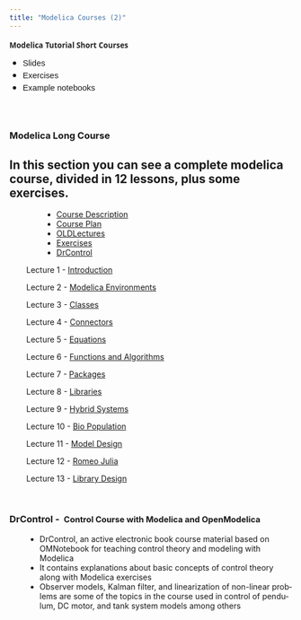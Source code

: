 ```yaml
---
title: "Modelica Courses (2)"
---
```

<div style="font-family: 'Segoe UI', Helvetica, Arial, sans-serif; font-size: medium; line-height: normal; margin: 0px 0px 7.5pt;">
  <span style="font-size: 10pt;"><span face="Calibri,sans-serif" size="2"><span face="Arial,sans-serif" size="3" color="#222222" style="color: #222222;"><span lang="en-GB"><strong>Modelica Tutorial Short Courses</strong></span></span></span></span><span class="article-content">&nbsp; &nbsp;</span>
</div>

<li style="list-style-type: none;">
  <ul>
    <li style="font-family: 'Segoe UI', Helvetica, Arial, sans-serif; font-size: medium; line-height: normal; margin-top: 0px; margin-right: 0px; margin-bottom: 0px;">
      <span face="Calibri,sans-serif" size="2" style="font-family: Calibri, sans-serif; font-size: x-small;"><span style="font-size: 11pt;"><span lang="en-US">Slides<a href="images/docs/Courses/lecture06%20-%20arrays%20algorithms%20and%20functions.pdf"></a></span></span></span>
    </li>
    <li style="font-family: 'Segoe UI', Helvetica, Arial, sans-serif; font-size: medium; line-height: normal; margin-top: 0px; margin-right: 0px; margin-bottom: 0px;">
      <span face="Calibri,sans-serif" size="2" style="font-family: Calibri, sans-serif; font-size: x-small;"><span style="font-size: 11pt;"><span lang="en-US">Exercises</span></span></span>
    </li>
    <li style="font-family: 'Segoe UI', Helvetica, Arial, sans-serif; font-size: medium; line-height: normal; margin-top: 0px; margin-right: 0px; margin-bottom: 0px;">
      <span face="Calibri,sans-serif" size="2" style="font-family: Calibri, sans-serif; font-size: x-small;"><span style="font-size: 11pt;"><span lang="en-US">Example notebooks</span></span></span>&nbsp;<span face="Calibri,sans-serif" size="2" style="font-family: Calibri, sans-serif; font-size: x-small;"><span style="font-size: 11pt;"><span lang="en-US">&nbsp;</span></span></span>&nbsp;
    </li>
  </ul>
</li>

### &nbsp;

### Modelica Long Course

## In this section you can see a complete modelica course, divided in 12 lessons, plus some exercises.

<div class="article-content" style="padding-left: 60px;">
  <ul>
    <li>
      <a href="http://www.ida.liu.se/%7Emohto/OO_Modelica_course/Modelica%20Course%20description.pdf"><span style="text-decoration: underline;">Course Description</span></a>
    </li>
    <li>
      <a href="http://www.ida.liu.se/%7Emohto/OO_Modelica_course/Modelica_course_plan_and_reading_instructions_2010.pdf" target="_blank"><span style="text-decoration: underline;">Course Plan</span></a>
    </li>
    <li>
      <a href="http://www.ida.liu.se/%7Emohto/OO_Modelica_course/Course-Lectures-plan-pdfs.zip"><span style="text-decoration: underline;">OLDLectures</span></a>
    </li>
    <li>
      <a href="http://www.ida.liu.se/%7Emohto/OO_Modelica_course/Course_Exercises.zip" target="_self"><span style="text-decoration: underline;">Exercises</span></a>
    </li>
    <li>
      <span style="text-decoration: underline;"><a href="http://www.ida.liu.se/%7Emohto/OO_Modelica_course/DrControl.zip">DrControl</a></span>
    </li>
  </ul>
</div>

<p style="padding-left: 30px;">
  Lecture 1 - <a href="http://www.ida.liu.se/%7Emohto/OO_Modelica_course/Lecture01%20-%20Introduction.pdf" target="_blank">Introduction</a>
</p>

<p style="padding-left: 30px;">
  Lecture 2 - <a href="http://www.ida.liu.se/%7Emohto/OO_Modelica_course/Lecture02%20-%20Environments%20and%20OpenModelica.pdf" target="_blank">Modelica Environments</a>
</p>

<p style="padding-left: 30px;">
  Lecture 3 - <a href="http://www.ida.liu.se/%7Emohto/OO_Modelica_course/Lecture03-%20Classes.pdf" target="_blank">Classes</a>
</p>

<p style="padding-left: 30px;">
  Lecture 4 - <a href="http://www.ida.liu.se/%7Emohto/OO_Modelica_course/Lecture04%20-%20Connectors%20and%20graphical%20modeling.pdf" target="_blank">Connectors</a>
</p>

<p style="padding-left: 30px;">
  Lecture 5 - <a href="http://www.ida.liu.se/%7Emohto/OO_Modelica_course/Lecture05%20-%20Equations.pdf" target="_blank">Equations</a>
</p>

<p style="padding-left: 30px;">
  Lecture 6 - <a href="images/docs/Courses/lecture06%20-%20arrays%20algorithms%20and%20functions.pdf">Functions and Algorithms</a>
</p>

<p style="padding-left: 30px;">
  Lecture 7 - <a href="http://www.ida.liu.se/%7Emohto/OO_Modelica_course/Lecture07%20-%20Packages.pdf" target="_blank">Packages</a>
</p>

<p style="padding-left: 30px;">
  Lecture 8 - <a href="http://www.ida.liu.se/%7Emohto/OO_Modelica_course/Lecture08%20-%20Modelica%20Libraries.pdf" target="_blank">Libraries</a>
</p>

<p style="padding-left: 30px;">
  Lecture 9 - <a href="http://www.ida.liu.se/%7Emohto/OO_Modelica_course/Lecture09%20-%20Hybrid%20Systems.pdf" target="_blank">Hybrid Systems</a>
</p>

<p style="padding-left: 30px;">
  Lecture 10 - <a href="http://www.ida.liu.se/%7Emohto/OO_Modelica_course/Lecture10%20-%20Bio%20Population%20Predator-Prey.pdf" target="_blank">Bio Population</a>
</p>

<p style="padding-left: 30px;">
  Lecture 11 - <a href="http://www.ida.liu.se/%7Emohto/OO_Modelica_course/Lecture11%20-%20Model%20design.pdf" target="_blank">Model Design</a>
</p>

<p style="padding-left: 30px;">
  Lecture 12 - <a href="http://www.ida.liu.se/%7Emohto/OO_Modelica_course/Lecture12%20-%20RomeoJulia.pdf" target="_blank">Romeo Julia</a>
</p>

<p style="padding-left: 30px;">
  Lecture 13 - <a href="http://www.ida.liu.se/%7Emohto/OO_Modelica_course/Lecture13%20-%20Influenza%20Library%20Design.pdf" target="_blank">Library Design</a>
</p>

<p style="padding-left: 30px;">
  &nbsp;
</p>

### DrControl -&nbsp; <span style="font-size: 11pt;" lang="EN-US">Control Course with Modelica and OpenModelica</span>

<div class="article-content" style="padding-left: 30px;">
  <ul>
    <li>
      <span lang="EN-US">DrControl, an active electronic book course material based on OMNotebook for teaching control theory and modeling with Modelica</span>
    </li>
    <li>
      <span lang="EN-US">It contains explanations about basic concepts of control theory along with Modelica exercises</span>
    </li>
    <li>
      <span lang="EN-US">Observer models, Kalman filter, and linearization of non-linear problems are some of the topics in the course used in control of pendulum, DC motor, and tank system models among others</span>
    </li>
  </ul>
</div>

<span lang="EN-US"><img src="images/stories/modelica/drcontrol.png" alt="" border="0" /></span>